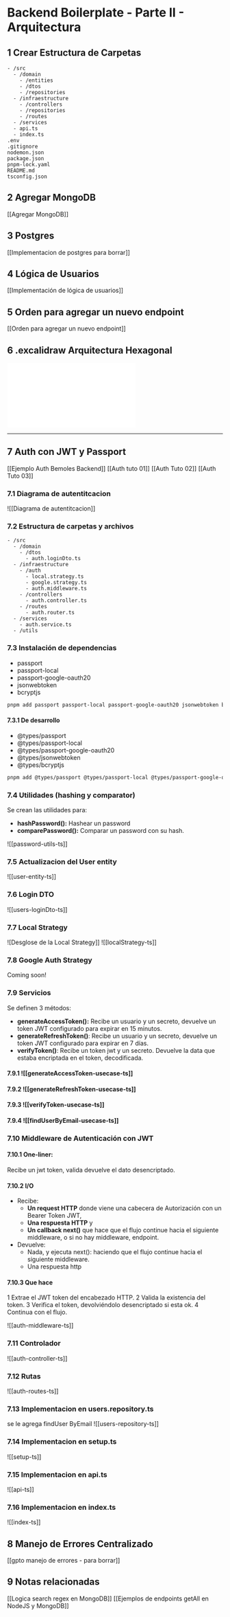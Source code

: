 # Backend Boilerplate - Parte II - Arquitectura

## 1 Crear Estructura de Carpetas
```dirtree
- /src
  - /domain
    - /entities
    - /dtos
    - /repositories
  - /infraestructure
    - /controllers
    - /repositories
    - /routes
  - /services
  - api.ts
  - index.ts
.env
.gitignore
nodemon.json
package.json
pnpm-lock.yaml
README.md
tsconfig.json
```
## 2 Agregar MongoDB
[[Agregar MongoDB]]
## 3 Postgres
[[Implementacion de postgres para borrar]]
## 4 Lógica de Usuarios
[[Implementación de lógica de usuarios]]
## 5 Orden para agregar un nuevo endpoint
[[Orden para agregar un nuevo endpoint]]
## 6 .excalidraw Arquitectura Hexagonal

![A Backend Boilerplate 2024-12-10 10.05.01.excalidraw](A%20Backend%20Boilerplate%202024-12-10%2010.05.01.excalidraw.md)

---
## 7 Auth con JWT y Passport 
[[Ejemplo Auth Bemoles Backend]]
[[Auth tuto 01]]
[[Auth Tuto 02]]
[[Auth Tuto 03]]

### 7.1 Diagrama de autentitcacion
![[Diagrama de autentitcacion]]
### 7.2 Estructura de carpetas y archivos
```dirtree
- /src
  - /domain
    - /dtos
      - auth.loginDto.ts
  - /infraestructure
    - /auth
      - local.strategy.ts
      - google.strategy.ts
      - auth.middleware.ts
    - /controllers
      - auth.controller.ts
    - /routes
      - auth.router.ts
  - /services
    - auth.service.ts
  - /utils
```
### 7.3 Instalación de dependencias
- passport 
- passport-local 
- passport-google-oauth20
- jsonwebtoken 
- bcryptjs
```bash
pnpm add passport passport-local passport-google-oauth20 jsonwebtoken bcryptjs
```
#### 7.3.1 De desarrollo
- @types/passport 
- @types/passport-local 
- @types/passport-google-oauth20 
- @types/jsonwebtoken 
- @types/bcryptjs 
```bash
pnpm add @types/passport @types/passport-local @types/passport-google-oauth20 @types/jsonwebtoken @types/bcryptjs -D
```
### 7.4 Utilidades (hashing y comparator)
Se crean las utilidades para:
- **hashPassword():** Hashear un password 
- **comparePassword():** Comparar un password con su hash.

![[password-utils-ts]]
### 7.5 Actualizacion del User entity
![[user-entity-ts]]
### 7.6 Login DTO
![[users-loginDto-ts]]
### 7.7 Local Strategy
![Desglose de la Local Strategy]]
![[localStrategy-ts]]
### 7.8 Google Auth Strategy
Coming soon!
### 7.9 Servicios
Se definen 3 métodos:
- **generateAccessToken():** Recibe un usuario y un secreto, devuelve un token JWT configurado para expirar en 15 minutos.
- **generateRefreshToken()**: Recibe un usuario y un secreto, devuelve un token JWT configurado para expirar en 7 días.
- **verifyToken()**: Recibe un token jwt y un secreto. Devuelve la data que estaba encriptada en el token, decodificada.

#### 7.9.1 ![[generateAccessToken-usecase-ts]]
#### 7.9.2 ![[generateRefreshToken-usecase-ts]]
#### 7.9.3 ![[verifyToken-usecase-ts]]
#### 7.9.4 ![[findUserByEmail-usecase-ts]]
### 7.10 Middleware de Autenticación con JWT
#### 7.10.1 One-liner:
Recibe un jwt token, valida devuelve el dato desencriptado.
#### 7.10.2 I/O
- Recibe:
	- **Un request HTTP** donde viene una cabecera de Autorización con un Bearer Token JWT, 
	- **Una respuesta HTTP** y 
	- **Un callback next()** que hace que el flujo continue hacia el siguiente middleware, o si no hay middleware, endpoint.
- Devuelve:
	- Nada, y ejecuta next(): haciendo que el flujo continue hacia el siguiente middleware.
	- Una respuesta http
#### 7.10.3 Que hace
  1 Extrae el JWT token del encabezado HTTP.
  2 Valida la existencia del token.
  3 Verifica el token, devolviéndolo desencriptado si esta ok.
  4 Continua con el flujo.
  
![[auth-middleware-ts]]
### 7.11 Controlador
![[auth-controller-ts]]
### 7.12 Rutas
![[auth-routes-ts]]
### 7.13 Implementacion en users.repository.ts
se le agrega findUser ByEmail
![[users-repository-ts]]

### 7.14 Implementacion en setup.ts
![[setup-ts]]
### 7.15 Implementacion en api.ts
![[api-ts]]
### 7.16 Implementacion en index.ts
![[index-ts]]
## 8 Manejo de Errores Centralizado
[[gpto manejo de errores - para borrar]]
## 9 Notas relacionadas
[[Logica search regex en MongoDB]]
[[Ejemplos de endpoints getAll en NodeJS y MongoDB]]